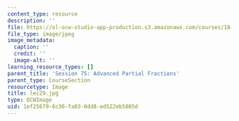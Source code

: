 ```yaml
---
content_type: resource
description: ''
file: https://ol-ocw-studio-app-production.s3.amazonaws.com/courses/18-01sc-single-variable-calculus-fall-2010/1ef256796c36fa030dd8ed522eb5805d_lec29.jpg
file_type: image/jpeg
image_metadata:
  caption: ''
  credit: ''
  image-alt: ''
learning_resource_types: []
parent_title: 'Session 75: Advanced Partial Fractions'
parent_type: CourseSection
resourcetype: Image
title: lec29.jpg
type: OCWImage
uid: 1ef25679-6c36-fa03-0dd8-ed522eb5805d
---
```

